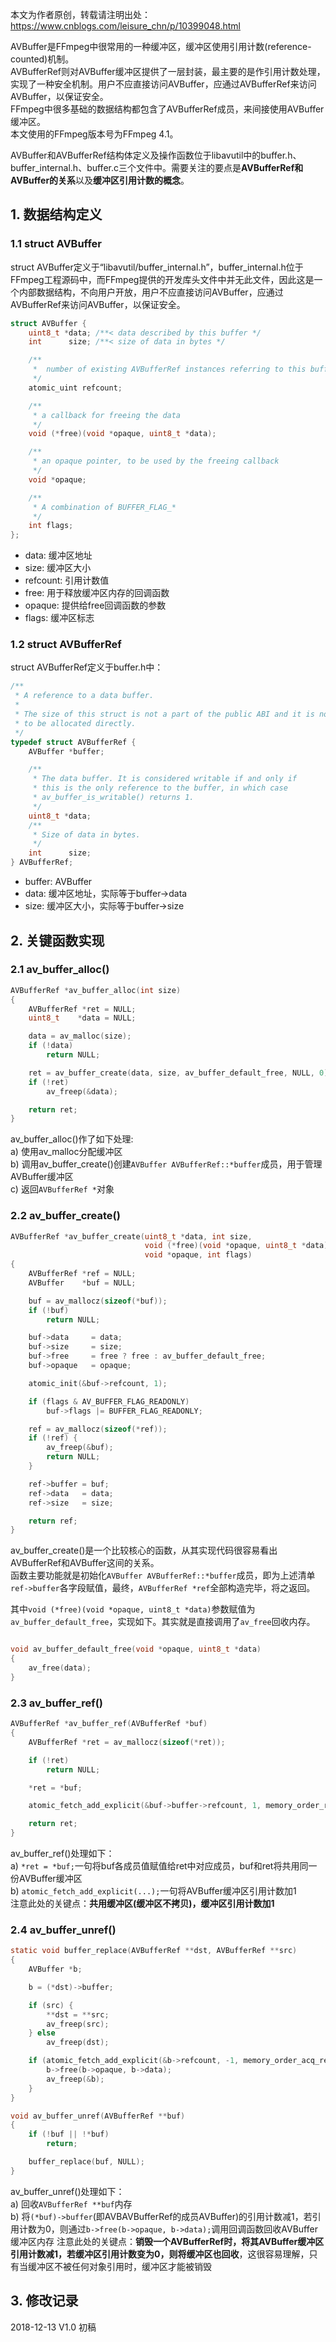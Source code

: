 本文为作者原创，转载请注明出处：<https://www.cnblogs.com/leisure_chn/p/10399048.html>  

AVBuffer是FFmpeg中很常用的一种缓冲区，缓冲区使用引用计数(reference-counted)机制。  
AVBufferRef则对AVBuffer缓冲区提供了一层封装，最主要的是作引用计数处理，实现了一种安全机制。用户不应直接访问AVBuffer，应通过AVBufferRef来访问AVBuffer，以保证安全。  
FFmpeg中很多基础的数据结构都包含了AVBufferRef成员，来间接使用AVBuffer缓冲区。  
本文使用的FFmpeg版本号为FFmpeg 4.1。  

AVBuffer和AVBufferRef结构体定义及操作函数位于libavutil中的buffer.h、buffer_internal.h、buffer.c三个文件中。需要关注的要点是**AVBufferRef和AVBuffer的关系**以及**缓冲区引用计数的概念**。  
## 1. 数据结构定义  
### 1.1 struct AVBuffer  
struct AVBuffer定义于“libavutil/buffer_internal.h”，buffer_internal.h位于FFmpeg工程源码中，而FFmpeg提供的开发库头文件中并无此文件，因此这是一个内部数据结构，不向用户开放，用户不应直接访问AVBuffer，应通过AVBufferRef来访问AVBuffer，以保证安全。  
```c
struct AVBuffer {
    uint8_t *data; /**< data described by this buffer */
    int      size; /**< size of data in bytes */

    /**
     *  number of existing AVBufferRef instances referring to this buffer
     */
    atomic_uint refcount;

    /**
     * a callback for freeing the data
     */
    void (*free)(void *opaque, uint8_t *data);

    /**
     * an opaque pointer, to be used by the freeing callback
     */
    void *opaque;

    /**
     * A combination of BUFFER_FLAG_*
     */
    int flags;
};
```
- data: 缓冲区地址  
- size: 缓冲区大小  
- refcount: 引用计数值  
- free: 用于释放缓冲区内存的回调函数  
- opaque: 提供给free回调函数的参数  
- flags: 缓冲区标志  

### 1.2 struct AVBufferRef
struct AVBufferRef定义于buffer.h中：  
```c
/**
 * A reference to a data buffer.
 *
 * The size of this struct is not a part of the public ABI and it is not meant
 * to be allocated directly.
 */
typedef struct AVBufferRef {
    AVBuffer *buffer;

    /**
     * The data buffer. It is considered writable if and only if
     * this is the only reference to the buffer, in which case
     * av_buffer_is_writable() returns 1.
     */
    uint8_t *data;
    /**
     * Size of data in bytes.
     */
    int      size;
} AVBufferRef;
```
- buffer: AVBuffer
- data: 缓冲区地址，实际等于buffer->data
- size: 缓冲区大小，实际等于buffer->size

## 2. 关键函数实现  
### 2.1 av_buffer_alloc()  
```c
AVBufferRef *av_buffer_alloc(int size)
{
    AVBufferRef *ret = NULL;
    uint8_t    *data = NULL;

    data = av_malloc(size);
    if (!data)
        return NULL;

    ret = av_buffer_create(data, size, av_buffer_default_free, NULL, 0);
    if (!ret)
        av_freep(&data);

    return ret;
}
```
av_buffer_alloc()作了如下处理:  
a) 使用av_malloc分配缓冲区  
b) 调用av_buffer_create()创建`AVBuffer AVBufferRef::*buffer`成员，用于管理AVBuffer缓冲区  
c) 返回`AVBufferRef *`对象  

### 2.2 av_buffer_create()  
```c
AVBufferRef *av_buffer_create(uint8_t *data, int size,
                              void (*free)(void *opaque, uint8_t *data),
                              void *opaque, int flags)
{
    AVBufferRef *ref = NULL;
    AVBuffer    *buf = NULL;

    buf = av_mallocz(sizeof(*buf));
    if (!buf)
        return NULL;

    buf->data     = data;
    buf->size     = size;
    buf->free     = free ? free : av_buffer_default_free;
    buf->opaque   = opaque;

    atomic_init(&buf->refcount, 1);

    if (flags & AV_BUFFER_FLAG_READONLY)
        buf->flags |= BUFFER_FLAG_READONLY;

    ref = av_mallocz(sizeof(*ref));
    if (!ref) {
        av_freep(&buf);
        return NULL;
    }

    ref->buffer = buf;
    ref->data   = data;
    ref->size   = size;

    return ref;
}
```
av_buffer_create()是一个比较核心的函数，从其实现代码很容易看出AVBufferRef和AVBuffer这间的关系。  
函数主要功能就是初始化`AVBuffer AVBufferRef::*buffer`成员，即为上述清单`ref->buffer`各字段赋值，最终，`AVBufferRef *ref`全部构造完毕，将之返回。  

其中`void (*free)(void *opaque, uint8_t *data)`参数赋值为`av_buffer_default_free`，实现如下。其实就是直接调用了`av_free`回收内存。  
```c

void av_buffer_default_free(void *opaque, uint8_t *data)
{
    av_free(data);
}
```

### 2.3 av_buffer_ref()  
```c 
AVBufferRef *av_buffer_ref(AVBufferRef *buf)
{
    AVBufferRef *ret = av_mallocz(sizeof(*ret));

    if (!ret)
        return NULL;

    *ret = *buf;

    atomic_fetch_add_explicit(&buf->buffer->refcount, 1, memory_order_relaxed);

    return ret;
}
```
av_buffer_ref()处理如下：  
a) `*ret = *buf;`一句将buf各成员值赋值给ret中对应成员，buf和ret将共用同一份AVBuffer缓冲区  
b) `atomic_fetch_add_explicit(...);`一句将AVBuffer缓冲区引用计数加1  
注意此处的关键点：**共用缓冲区(缓冲区不拷贝)，缓冲区引用计数加1**  

### 2.4 av_buffer_unref()  
```c  
static void buffer_replace(AVBufferRef **dst, AVBufferRef **src)
{
    AVBuffer *b;

    b = (*dst)->buffer;

    if (src) {
        **dst = **src;
        av_freep(src);
    } else
        av_freep(dst);

    if (atomic_fetch_add_explicit(&b->refcount, -1, memory_order_acq_rel) == 1) {
        b->free(b->opaque, b->data);
        av_freep(&b);
    }
}

void av_buffer_unref(AVBufferRef **buf)
{
    if (!buf || !*buf)
        return;

    buffer_replace(buf, NULL);
}
```
av_buffer_unref()处理如下：  
a) 回收`AVBufferRef **buf`内存  
b) 将`(*buf)->buffer`(即AVBAVBufferRef的成员AVBuffer)的引用计数减1，若引用计数为0，则通过`b->free(b->opaque, b->data);`调用回调函数回收AVBuffer缓冲区内存
注意此处的关键点：**销毁一个AVBufferRef时，将其AVBuffer缓冲区引用计数减1，若缓冲区引用计数变为0，则将缓冲区也回收**，这很容易理解，只有当缓冲区不被任何对象引用时，缓冲区才能被销毁  

## 3. 修改记录  
2018-12-13  V1.0  初稿  